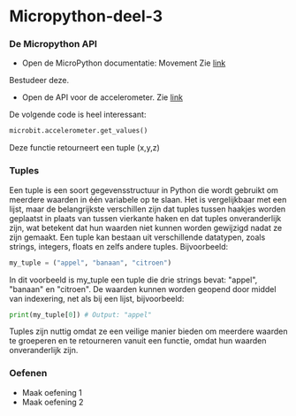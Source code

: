 # Micropython-deel-3


### De Micropython API
* Open de MicroPython documentatie: Movement Zie [link](https://microbit-micropython.readthedocs.io/en/v1.1.1/tutorials/movement.html)

Bestudeer deze.

* Open de API voor de accelerometer. Zie [link](https://microbit-micropython.readthedocs.io/en/v1.1.1/accelerometer.html)

De volgende code is heel interessant:
``` python
microbit.accelerometer.get_values()
```
Deze functie retourneert een tuple (x,y,z)

### Tuples
Een tuple is een soort gegevensstructuur in Python die wordt gebruikt om meerdere waarden in één variabele op te slaan. Het is vergelijkbaar met een lijst, maar de belangrijkste verschillen zijn dat tuples tussen haakjes worden geplaatst in plaats van tussen vierkante haken en dat tuples onveranderlijk zijn, wat betekent dat hun waarden niet kunnen worden gewijzigd nadat ze zijn gemaakt. Een tuple kan bestaan uit verschillende datatypen, zoals strings, integers, floats en zelfs andere tuples. Bijvoorbeeld:

```python
my_tuple = ("appel", "banaan", "citroen")
```
In dit voorbeeld is my_tuple een tuple die drie strings bevat: "appel", "banaan" en "citroen". De waarden kunnen worden geopend door middel van indexering, net als bij een lijst, bijvoorbeeld:

```python
print(my_tuple[0]) # Output: "appel"
```

Tuples zijn nuttig omdat ze een veilige manier bieden om meerdere waarden te groeperen en te retourneren vanuit een functie, omdat hun waarden onveranderlijk zijn.

### Oefenen

* Maak oefening 1
* Maak oefening 2




